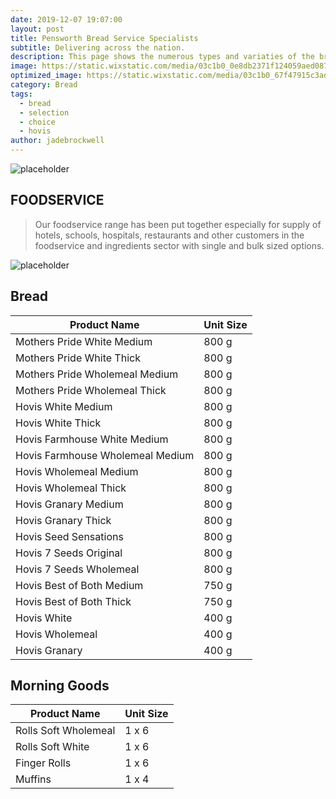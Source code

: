 ```yaml
---
date: 2019-12-07 19:07:00
layout: post
title: Pensworth Bread Service Specialists
subtitle: Delivering across the nation.
description: This page shows the numerous types and variaties of the bread we stock and deliver at Pensworth.
image: https://static.wixstatic.com/media/03c1b0_0e8db2371f124059aed087eeb4c3f646~mv2.jpg/v1/fill/w_1189,h_300,al_c,q_80,usm_0.66_1.00_0.01/03c1b0_0e8db2371f124059aed087eeb4c3f646~mv2.webp
optimized_image: https://static.wixstatic.com/media/03c1b0_67f47915c3ad4e95b3e5ced18a1ea1b3~mv2.jpg/v1/fill/w_476,h_211,al_c,q_80,usm_0.66_1.00_0.01/03c1b0_67f47915c3ad4e95b3e5ced18a1ea1b3~mv2.webp
category: Bread
tags:
  - bread
  - selection
  - choice
  - hovis
author: jadebrockwell
---
```


![placeholder](https://static.wixstatic.com/media/03c1b0_8f9e1df7f0d7476499603b7cca698034~mv2.png/v1/fill/w_283,h_78,al_c,q_80,usm_0.66_1.00_0.01/Pensworth%20New%20Logo.webp "Pensworth")

## FOODSERVICE

> Our foodservice range has been put together especially for supply of hotels, schools, hospitals, restaurants and other customers in the foodservice and ingredients sector with single and bulk sized options.

![placeholder](https://static.wixstatic.com/media/03c1b0_67f47915c3ad4e95b3e5ced18a1ea1b3~mv2.jpg/v1/fill/w_476,h_211,al_c,q_80,usm_0.66_1.00_0.01/03c1b0_67f47915c3ad4e95b3e5ced18a1ea1b3~mv2.webp "Bread")

## Bread

<table>
  <thead>
    <tr>
      <th>Product Name</th>
      <th>Unit Size</th>
    </tr>
  </thead>
   <tbody>
    <tr>
      <td>Mothers Pride White Medium</td>
      <td>800 g</td>
    </tr>
    <tr>
      <td>Mothers Pride White Thick</td>
      <td>800 g</td>
    </tr>
    <tr>
      <td>Mothers Pride Wholemeal Medium</td>
      <td>800 g</td>
    </tr>
    <tr>
      <td>Mothers Pride Wholemeal Thick</td>
      <td>800 g</td>
    </tr>
    <tr>
      <td>Hovis White Medium</td>
      <td>800 g</td>
    </tr>
    <tr>
      <td>Hovis White Thick</td>
      <td>800 g</td>
    </tr>
    <tr>
      <td>Hovis Farmhouse White Medium</td>
      <td>800 g</td>
    </tr>
    <tr>
      <td>Hovis Farmhouse Wholemeal Medium</td>
      <td>800 g</td>
    </tr>
    <tr>
      <td>Hovis Wholemeal Medium</td>
      <td>800 g</td>
    </tr>
    <tr>
      <td>Hovis Wholemeal Thick</td>
      <td>800 g</td>
    </tr>
    <tr>
      <td>Hovis Granary Medium</td>
      <td>800 g</td>
    </tr>
    <tr>
      <td>Hovis Granary Thick</td>
      <td>800 g</td>
    </tr>
    <tr>
      <td>Hovis Seed Sensations</td>
      <td>800 g</td>
    </tr>
    <tr>
      <td>Hovis 7 Seeds Original</td>
      <td>800 g</td>
    </tr>
    <tr>
      <td>Hovis 7 Seeds Wholemeal</td>
      <td>800 g</td>
    </tr>
    <tr>
      <td>Hovis Best of Both Medium</td>
      <td>750 g</td>
    </tr>
    <tr>
      <td>Hovis Best of Both Thick</td>
      <td>750 g</td>
    </tr>
    <tr>
      <td>Hovis White</td>
      <td>400 g</td>
    </tr>
    <tr>
      <td>Hovis Wholemeal</td>
      <td>400 g</td>
    </tr>
    <tr>
      <td>Hovis Granary</td>
      <td>400 g</td>
    </tr>
  </tbody>
</table>

## Morning Goods

<table>
  <thead>
    <tr>
      <th> Product Name</th>
      <th>Unit Size</th>
    </tr>
  </thead>
  <tbody>
    <tr>
      <td>Rolls Soft Wholemeal</td>
      <td>1 x 6</td>
    </tr>
    <tr>
      <td>Rolls Soft White</td>
      <td>1 x 6</td>
    </tr>
    <tr>
      <td>Finger Rolls</td>
      <td>1 x 6</td>
    </tr>
     <tr>
      <td>Muffins</td>
      <td>1 x 4</td>
    </tr>
  </tbody>
</table>
